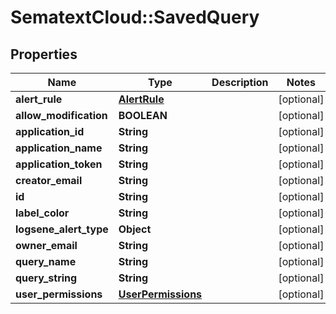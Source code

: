 # SematextCloud::SavedQuery

## Properties
Name | Type | Description | Notes
------------ | ------------- | ------------- | -------------
**alert_rule** | [**AlertRule**](AlertRule.md) |  | [optional]
**allow_modification** | **BOOLEAN** |  | [optional]
**application_id** | **String** |  | [optional]
**application_name** | **String** |  | [optional]
**application_token** | **String** |  | [optional]
**creator_email** | **String** |  | [optional]
**id** | **String** |  | [optional]
**label_color** | **String** |  | [optional]
**logsene_alert_type** | **Object** |  | [optional]
**owner_email** | **String** |  | [optional]
**query_name** | **String** |  | [optional]
**query_string** | **String** |  | [optional]
**user_permissions** | [**UserPermissions**](UserPermissions.md) |  | [optional]
